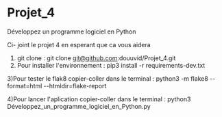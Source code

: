 # Projet_4
Développez un programme logiciel en Python

Ci- joint le  projet 4 en esperant que ca vous aidera 

1) git clone :  git clone git@github.com:douuvid/Projet_4.git
2) Pour installer l'environnement : pip3 install -r requirements-dev.txt  

3)Pour tester le flak8  copier-coller dans le terminal : python3 -m flake8 --format=html --htmldir=flake-report

4)Pour lancer l'aplication  copier-coller dans le terminal : python3 Développez_un_programme_logiciel_en_Python.py


